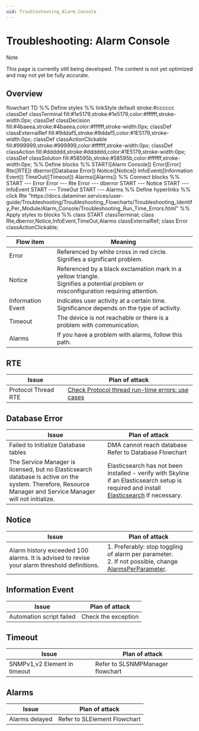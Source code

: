 ```yaml
---
uid: Troubleshooting_Alarm_Console
---
```


# Troubleshooting: Alarm Console

> [!NOTE]
> This page is currently still being developed. The content is not yet optimized and may not yet be fully accurate.

## Overview

<div class="mermaid">
flowchart TD
    %% Define styles %%
    linkStyle default stroke:#cccccc
    classDef classTerminal fill:#1e5179,stroke:#1e5179,color:#ffffff,stroke-width:0px;
    classDef classDecision fill:#4baeea,stroke:#4baeea,color:#ffffff,stroke-width:0px;
    classDef classExternalRef fill:#9ddaf5,stroke:#9ddaf5,color:#1E5179,stroke-width:0px;
    classDef classActionClickable fill:#999999,stroke:#999999,color:#ffffff,stroke-width:0px;
    classDef classAction fill:#dddddd,stroke:#dddddd,color:#1E5179,stroke-width:0px;
    classDef classSolution fill:#58595b,stroke:#58595b,color:#ffffff,stroke-width:0px;
    %% Define blocks %%
    START([Alarm Console])
    Error[Error]
    Rte([RTE])
    dberror([Database Error])
    Notice([Notice])
    InfoEvent([Information Event])
    TimeOut([Timeout])
    Alarms([Alarms])
    %% Connect blocks %%
    START --- Error
    Error --- Rte
    Error --- dberror
    START --- Notice
    START --- InfoEvent
    START --- TimeOut
    START --- Alarms
    %% Define hyperlinks %%
    click Rte "https://docs.dataminer.services/user-guide/Troubleshooting/Troubleshooting_Flowcharts/Troubleshooting_Identify_Per_Module/Alarm_Console/Troubleshooting_Run_Time_Errors.html"
    %% Apply styles to blocks %%
    class START classTerminal;
    class Rte,dberror,Notice,InfoEvent,TimeOut,Alarms classExternalRef;
    class Error classActionClickable;
</div>

| **Flow item** | **Meaning** |
|--|--|
| Error | Referenced by white cross in red circle. <br> Signifies a significant problem. |
| Notice | Referenced by a black exclamation mark in a yellow triangle. <br> Signifies a potential problem or misconfiguration requiring attention. |
| Information Event | Indicates user activity at a certain time. <br> Significance depends on the type of activity. |
| Timeout | The device is not reachable or there is a problem with communication. |
| Alarms | If you have a problem with alarms, follow this path. |

## RTE

| **Issue** | **Plan of attack** |
|--|--|
| Protocol Thread RTE | [Check Protocol thread run-time errors: use cases](xref:Protocol_thread_run_time_errors_use_cases) |

## Database Error

| **Issue** | **Plan of attack** |
|--|--|
| Failed to Initialize Database tables | DMA cannot reach database <br> Refer to Database Flowchart |
| The Service Manager is licensed, but no Elasticsearch database is active on the system. Therefore, Resource Manager and Service Manager will not initialize. |Elasticsearch has not been installed - verify with Skyline if an Elasticsearch setup is required and install [Elasticsearch](xref:Elasticsearch_database) if necessary. |

<!-- Comment: link to Database Flowchart is missing -->

## Notice

| **Issue** | **Plan of attack** |
|--|--|
| Alarm history exceeded 100 alarms. It is advised to revise your alarm threshold definitions. | 1. Preferably: stop toggling of alarm per parameter. <br> 2. If not possible, change [AlarmsPerParameter](xref:MaintenanceSettings_xml). |

## Information Event

| **Issue** | **Plan of attack** |
|--|--|
| Automation script failed | Check the exception |

## Timeout

| **Issue** | **Plan of attack** |
|--|--|
| SNMPv1,v2 Element in timeout | Refer to SLSNMPManager flowchart |

<!-- Comment: Flowchart link here when SLSNMPManager troubleshooting flowchart has been added -->

## Alarms
| **Issue** | **Plan of attack** |
|--|--|
| Alarms delayed | Refer to SLElement Flowchart |

<!-- Comment: Flowchart link here when SLElement troubleshooting flowchart has been added -->